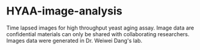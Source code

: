 # HYAA-image-analysis
Time lapsed images for high throughput yeast aging assay. Image data are confidential materials can only be shared with collaborating researchers. Images data were generated in Dr. Weiwei Dang's lab. 
